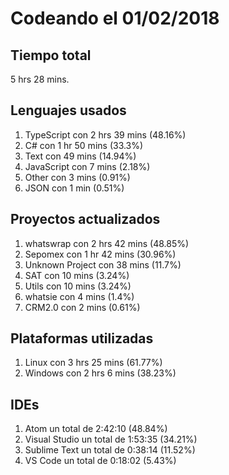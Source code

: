 # Codeando el 01/02/2018

## Tiempo total
5 hrs 28 mins.

## Lenguajes usados
1. TypeScript con 2 hrs 39 mins (48.16%)
1. C# con 1 hr 50 mins (33.3%)
1. Text con 49 mins (14.94%)
1. JavaScript con 7 mins (2.18%)
1. Other con 3 mins (0.91%)
1. JSON con 1 min (0.51%)

## Proyectos actualizados
1. whatswrap con 2 hrs 42 mins (48.85%)
1. Sepomex con 1 hr 42 mins (30.96%)
1. Unknown Project con 38 mins (11.7%)
1. SAT con 10 mins (3.24%)
1. Utils con 10 mins (3.24%)
1. whatsie con 4 mins (1.4%)
1. CRM2.0 con 2 mins (0.61%)

## Plataformas utilizadas
1. Linux con 3 hrs 25 mins (61.77%)
1. Windows con 2 hrs 6 mins (38.23%)

## IDEs
1. Atom un total de 2:42:10 (48.84%)
1. Visual Studio un total de 1:53:35 (34.21%)
1. Sublime Text un total de 0:38:14 (11.52%)
1. VS Code un total de 0:18:02 (5.43%)
